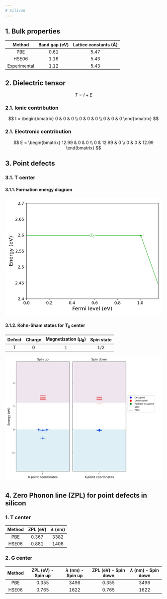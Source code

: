 ```yaml
---
# Silicon
---
```


## 1. Bulk properties
| Method        | Band gap (eV) | Lattice constants (Å) |
| :-----------: |:-------------:|:---------------------:|
| PBE           | 0.61          |     5.47              |
| HSE06         | 1.16          |     5.43              | 
| Experimental  | 1.12          |     5.43              |

## 2. Dielectric tensor
$$
T = I + E
$$
### 2.1. Ionic contribution
$$
I =
\begin{bmatrix}
0 & 0 & 0 \\
0 & 0 & 0 \\
0 & 0 & 0
\end{bmatrix}
$$
### 2.1. Electronic contribution
$$
E =
\begin{bmatrix}
12.99 & 0 & 0 \\
0 & 12.99 & 0 \\
0 & 0 & 12.99
\end{bmatrix}
$$

## 3. Point defects
### 3.1. T center 
#### 3.1.1. Formation energy diagram
![Alt text](https://github.com/JosephPVera/Silicon/blob/main/Point_defects/T-center/HSE06/formation-energy/energy_A-1.png)
#### 3.1.2. Kohn-Sham states for $T_0$ center
| Defect     | Charge | Magnetization ($\mu_{B}$) | Spin state |
| :--------: |:------:|:-------------------------:| :---------:|
| T          | 0      |        1                  |     1/2    |
![Alt text](https://github.com/JosephPVera/Silicon/blob/main/Point_defects/T-center/HSE06/T_0/kohn-sham-states-2.png)

## 4. Zero Phonon line (ZPL) for point defects in silicon

### 1. T center
| Method        | ZPL (eV)      | $\lambda$ (nm)        |
| :-----------: |:-------------:|:---------------------:|
| PBE           | 0.367         |  3382                 |
| HSE06         | 0.881         |  1408                 | 

### 2. G center
| Method        | ZPL (eV) - Spin up | $\lambda$ (nm) - Spin up | ZPL (eV) - Spin down | $\lambda$ (nm) - Spin down | 
| :-----------: |:------------------:|:------------------------:|:--------------------:|:--------------------------:|
| PBE           | 0.355              |  3496                    | 0.355                |       3496                 |
| HSE06         | 0.765              |  1622                    | 0.765                |       1622                 | 
